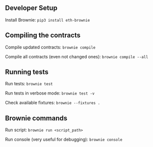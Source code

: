 ## Developer Setup

Install Brownie: `pip3 install eth-brownie`


## Compiling the contracts

Compile updated contracts: `brownie compile`

Compile all contracts (even not changed ones): `brownie compile --all`

## Running tests

Run tests: `brownie test`

Run tests in verbose mode: `brownie test -v`

Check available fixtures: `brownie --fixtures .`

## Brownie commands

Run script: `brownie run <script_path>`

Run console (very useful for debugging): `brownie console`
